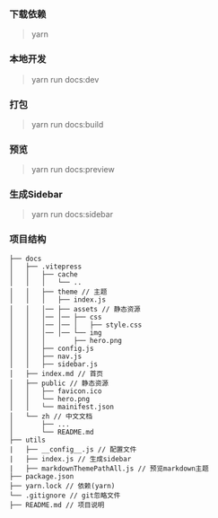 ### 下载依赖
> yarn

### 本地开发
> yarn run docs:dev

### 打包
> yarn run docs:build

### 预览
> yarn run docs:preview

### 生成Sidebar
> yarn run docs:sidebar

### 项目结构
```
├── docs
│   ├── .vitepress
│   │   ├── cache
│   │   │   └── ..
│   │   ├── theme // 主题
│   │   │   ├── index.js
│   │   │── ├── assets // 静态资源
│   │   │── │── ├── css
│   │   │── │── │   ├── style.css
│   │   │── │── └── img
│   │   │       ├── hero.png
│   │   ├── config.js
│   │   ├── nav.js
│   │   ├── sidebar.js
│   ├── index.md // 首页
│   ├── public // 静态资源
│   │   ├── favicon.ico
│   │   └── hero.png
│   │   └── mainifest.json
│   └── zh // 中文文档
│       ├── ...
│       └── README.md
├── utils
|   ├── __config__.js // 配置文件
|   ├── index.js // 生成sidebar
|   ├── markdownThemePathAll.js // 预览markdown主题
├── package.json
├── yarn.lock // 依赖(yarn)
└── .gitignore // git忽略文件
├── README.md // 项目说明
```